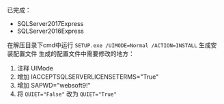 已完成：
- SQLServer2017Express
- SQLServer2016Express

在解压目录下cmd中运行 ```SETUP.exe /UIMODE=Normal /ACTION=INSTALL``` 生成安装配置文件
生成的配置文件中需要修改的地方：
1. 注释 UIMode
2. 增加 IACCEPTSQLSERVERLICENSETERMS="True"
3. 增加 SAPWD="websoft9!"
4. 将 ```QUIET="False"``` 改为 ```QUIET="True"```